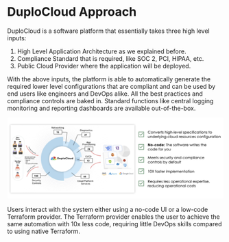 # DuploCloud Approach

DuploCloud is a software platform that essentially takes three high level inputs:

1. High Level Application Architecture as we explained before.&#x20;
2. Compliance Standard that is required, like SOC 2, PCI, HIPAA, etc.
3. Public Cloud Provider where the application will be deployed.

With the above inputs, the platform is able to automatically generate the required lower level configurations that are compliant and can be used by end users like engineers and DevOps alike. All the best practices and compliance controls are baked in. Standard functions like central logging monitoring and reporting dashboards are available out-of-the-box.

![](<.gitbook/assets/Screen Shot 2022-03-12 at 1.34.37 PM.png>)

Users interact with the system either using a no-code UI or a low-code Terraform provider. The Terraform provider enables the user to achieve the same automation with 10x less code, requiring little DevOps skills compared to using native Terraform.&#x20;

